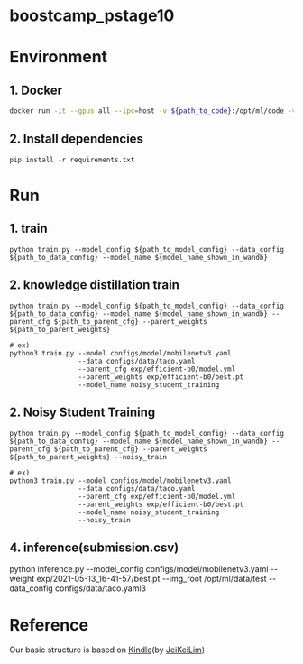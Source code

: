 # boostcamp_pstage10

# Environment
## 1. Docker
```bash
docker run -it --gpus all --ipc=host -v ${path_to_code}:/opt/ml/code -v ${path_to_dataset}:/opt/ml/data placidus36/pstage4_lightweight:v0.4 /bin/bash
```
## 2. Install dependencies
```
pip install -r requirements.txt
```

# Run
## 1. train
`python train.py --model_config ${path_to_model_config} --data_config ${path_to_data_config} --model_name ${model_name_shown_in_wandb}`

## 2. knowledge distillation train
`python train.py --model_config ${path_to_model_config} --data_config ${path_to_data_config} --model_name ${model_name_shown_in_wandb} --parent_cfg ${path_to_parent_cfg} --parent_weights ${path_to_parent_weights}`

    # ex)
    python3 train.py --model configs/model/mobilenetv3.yaml
                     --data configs/data/taco.yaml 
                     --parent_cfg exp/efficient-b0/model.yml
                     --parent_weights exp/efficient-b0/best.pt 
                     --model_name noisy_student_training 

## 2. Noisy Student Training
`python train.py --model_config ${path_to_model_config} --data_config ${path_to_data_config} --model_name ${model_name_shown_in_wandb} --parent_cfg ${path_to_parent_cfg} --parent_weights ${path_to_parent_weights} --noisy_train`

    # ex)
    python3 train.py --model configs/model/mobilenetv3.yaml
                     --data configs/data/taco.yaml 
                     --parent_cfg exp/efficient-b0/model.yml
                     --parent_weights exp/efficient-b0/best.pt 
                     --model_name noisy_student_training 
                     --noisy_train


## 4. inference(submission.csv)
python inference.py --model_config configs/model/mobilenetv3.yaml --weight exp/2021-05-13_16-41-57/best.pt --img_root /opt/ml/data/test --data_config configs/data/taco.yaml3

# Reference
Our basic structure is based on [Kindle](https://github.com/JeiKeiLim/kindle)(by [JeiKeiLim](https://github.com/JeiKeiLim))
